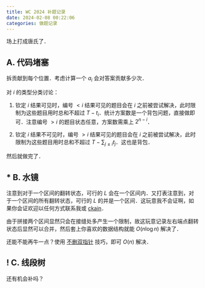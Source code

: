 ```yaml
---
title: WC 2024 补题记录
date: 2024-02-08 00:22:06
categories: 做题记录
---
```


场上打成唐氏了．

## A. 代码堵塞

拆贡献到每个位置．考虑计算一个 $a_i$ 会对答案贡献多少次．

对 $i$ 的类型分类讨论：

1. 钦定 $i$ 结果可见时，编号 $< i$ 结果可见的题目会在 $i$ 之前被尝试解决，此时限制为这些题目用时总和不超过 $T - t_i$．统计方案数是一个背包问题，直接做即可．注意编号 $> i$ 的题目状态任意，方案数需乘上 $2^{n - i}$．

2. 钦定 $i$ 结果不可见时，编号 $> i$ 结果可见的题目会在 $i$ 之前被尝试解决，此时限制为这些题目用时总和不超过 $T - \sum_{j \le i} t_j$．这也是背包．

然后就做完了．

## * B. 水镜

注意到对于一个区间的翻转状态，可行的 $L$ 会在一个区间内．又打表注意到，对于一个区间的所有翻转状态，可行的 $L$ 的并是一个区间．这玩意我不会证啊，如果你会证欢迎以任何方式联系我或 [ckain](https://www.luogu.com.cn/user/456415)．

由于拼接两个区间显然只会在接缝处多产生一个限制，故这玩意记录左右端点翻转状态后显然可以合并，然后套上你喜欢的数据结构就能 $O(n \log n)$ 解决了．

还能不能再牛一点？使用 [不删双指针](https://www.cnblogs.com/zhyh/p/15802449.html) 技巧，即可 $O(n)$ 解决．

## ! C. 线段树

还有机会补吗？
